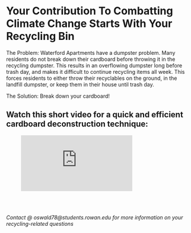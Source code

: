 # Your Contribution To Combatting Climate Change Starts With Your Recycling Bin

The Problem:
Waterford Apartments have a dumpster problem. Many residents do not break down their cardboard before throwing it in the recycling dumpster. This results in an overflowing dumpster long before trash day, and makes it difficult to continue recycling items all week. This forces residents to either throw their recyclables on the ground, in the landfill dumpster, or keep them in their house until trash day. 

The Solution:
Break down your cardboard!

## Watch this short video for a quick and efficient cardboard deconstruction technique: 



<figure class="video_container">
  <iframe src="https://www.youtube.com/embed/yPi2yNENia0" frameborder="0" allowfullscreen="true"> </iframe>
</figure>

<br><br>




<footer>
    <address>
        Contact @ oswald78@students.rowan.edu for more information on your recycling-related questions

